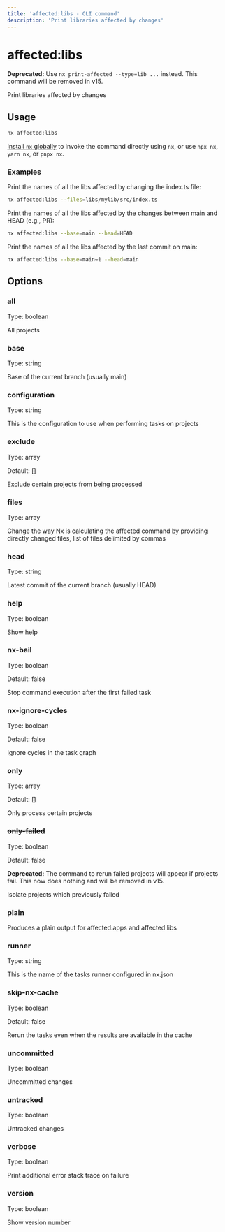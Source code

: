 ```yaml
---
title: 'affected:libs - CLI command'
description: 'Print libraries affected by changes'
---
```


# affected:libs

**Deprecated:** Use `nx print-affected --type=lib ...` instead. This command will be removed in v15.

Print libraries affected by changes

## Usage

```bash
nx affected:libs
```

[Install `nx` globally](/getting-started/nx-setup#install-nx) to invoke the command directly using `nx`, or use `npx nx`, `yarn nx`, or `pnpx nx`.

### Examples

Print the names of all the libs affected by changing the index.ts file:

```bash
nx affected:libs --files=libs/mylib/src/index.ts
```

Print the names of all the libs affected by the changes between main and HEAD (e.g., PR):

```bash
nx affected:libs --base=main --head=HEAD
```

Print the names of all the libs affected by the last commit on main:

```bash
nx affected:libs --base=main~1 --head=main
```

## Options

### all

Type: boolean

All projects

### base

Type: string

Base of the current branch (usually main)

### configuration

Type: string

This is the configuration to use when performing tasks on projects

### exclude

Type: array

Default: []

Exclude certain projects from being processed

### files

Type: array

Change the way Nx is calculating the affected command by providing directly changed files, list of files delimited by commas

### head

Type: string

Latest commit of the current branch (usually HEAD)

### help

Type: boolean

Show help

### nx-bail

Type: boolean

Default: false

Stop command execution after the first failed task

### nx-ignore-cycles

Type: boolean

Default: false

Ignore cycles in the task graph

### only

Type: array

Default: []

Only process certain projects

### ~~only-failed~~

Type: boolean

Default: false

**Deprecated:** The command to rerun failed projects will appear if projects fail. This now does nothing and will be removed in v15.

Isolate projects which previously failed

### plain

Produces a plain output for affected:apps and affected:libs

### runner

Type: string

This is the name of the tasks runner configured in nx.json

### skip-nx-cache

Type: boolean

Default: false

Rerun the tasks even when the results are available in the cache

### uncommitted

Type: boolean

Uncommitted changes

### untracked

Type: boolean

Untracked changes

### verbose

Type: boolean

Print additional error stack trace on failure

### version

Type: boolean

Show version number
